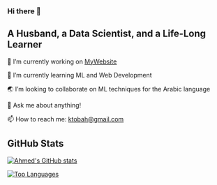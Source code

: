 ### Hi there 👋

## A Husband, a Data Scientist, and a Life-Long Learner

🔭 I’m currently working on [MyWebsite](https://github.com/ktobah/MyWebsite)

🌱 I’m currently learning ML and Web Development

:earth_asia: I’m looking to collaborate on ML techniques for the Arabic language

💬 Ask me about anything!

📫 How to reach me: ktobah@gmail.com
<!--
**ktobah/ktobah** is a ✨ _special_ ✨ repository because its `README.md` (this file) appears on your GitHub profile.
- ⚡ Fun fact: ...
-->

## GitHub Stats

[![Ahmed's GitHub stats](https://github-readme-stats-puce-psi.vercel.app/api?username=ktobah&count_private=true&show_icons=true&theme=buefy&cache_seconds=86400&include_all_commits=true)](https://github.com/ktobah)

[![Top Languages](https://github-readme-stats-puce-psi.vercel.app/api/top-langs/?username=ktobah&layout=compact)](https://github.com/ktobah)

<!-- [![Wakatime](https://github-readme-stats-puce-psi.vercel.app/api/wakatime?layout=compact&username=ktobah)](https://github.com/ktobah) -->
